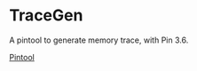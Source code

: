# TraceGen
A pintool to generate memory trace, with Pin 3.6.

[Pintool](https://software.intel.com/en-us/articles/pin-a-binary-instrumentation-tool-downloads)
